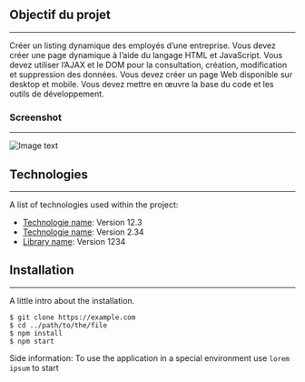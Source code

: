 ## Objectif du projet

---

Créer un listing dynamique des employés d’une entreprise. Vous devez créer une page dynamique à l’aide du langage HTML et JavaScript. Vous devez utiliser l’AJAX et le DOM pour la consultation, création, modification et suppression des données. Vous devez créer un page Web disponible sur desktop et mobile. Vous devez mettre en œuvre la base du code et les outils de développement.

### Screenshot

---

![Image text](https://i.imgur.com/B7ypU96.png)

## Technologies

---

A list of technologies used within the project:

- [Technologie name](https://example.com): Version 12.3
- [Technologie name](https://example.com): Version 2.34
- [Library name](https://example.com): Version 1234

## Installation

---

A little intro about the installation.

```
$ git clone https://example.com
$ cd ../path/to/the/file
$ npm install
$ npm start
```

Side information: To use the application in a special environment use `lorem ipsum` to start
